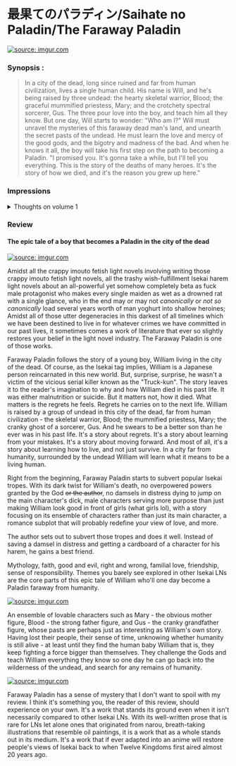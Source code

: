 # 最果てのパラディン/Saihate no Paladin/The Faraway Paladin

<a href="https://imgur.com/cy6i2cI"><img src="https://i.imgur.com/cy6i2cI.jpg?1" title="source: imgur.com" /></a>

### Synopsis : 
> In a city of the dead, long since ruined and far from human civilization, lives a single human child. His name is Will, and he's being raised by three undead: the hearty skeletal warrior, Blood; the graceful mummified priestess, Mary; and the crotchety spectral sorcerer, Gus. The three pour love into the boy, and teach him all they know. But one day, Will starts to wonder: "Who am I?" Will must unravel the mysteries of this faraway dead man's land, and unearth the secret pasts of the undead. He must learn the love and mercy of the good gods, and the bigotry and madness of the bad. And when he knows it all, the boy will take his first step on the path to becoming a Paladin. "I promised you. It's gonna take a while, but I'll tell you everything. This is the story of the deaths of many heroes. It's the story of how we died, and it's the reason you grew up here."


### Impressions

<details> 
  <summary > Thoughts on volume 1 </summary>
  <p> </p>
</details>


### Review 

#### __The epic tale of a boy that becomes a Paladin in the city of the dead__ 


<a href="https://i.imgur.com/cy6i2cI.jpg"><img src="https://i.imgur.com/cy6i2cI.jpg" title="source: imgur.com" /></a>



Amidst all the crappy imouto fetish light novels involving writing those crappy imouto fetish light novels, all the trashy wish-fulfillment Isekai harem light novels about an all-powerful yet somehow completely beta as fuck male protagonist who makes every single maiden as wet as a drowned rat with a single glance, who in the end may or may not *canonically* or *not so canonically*  load several years worth of man yoghurt into shallow heroines; Amidst all of those utter degeneracies in this darkest of all timelines which we have been destined to live in for whatever crimes we have committed in our past lives, it sometimes comes a work of literature that ever so slightly restores your belief in the light novel industry. The Faraway Paladin is one of those works. 

Faraway Paladin follows the story of a young boy, William living in the city of the dead. Of course, as the Isekai tag implies, William is a Japanese person reincarnated in this new world. But, surprise, surprise, he wasn't a victim of the vicious serial killer known as the "Truck-kun". The story leaves it to the reader's imagination to why and how William died in his past life. It was either malnutrition or suicide. But it matters not, how it died. What matters is the regrets he feels. Regrets he carries on to the next life. William is raised by a group of undead in this city of the dead, far from human civilization - the skeletal warrior, Blood; the mummified priestess, Mary; the cranky ghost of a sorcerer, Gus. And he swears to be a better son than he ever was in his past life. It's a story about regrets. It's a story about learning from your mistakes. It's a story about moving forward. And most of all, it's a story about learning how to live, and not just survive. In a city far from humanity, surrounded by the undead William will learn what it means to be a living human. 

Right from the beginning, Faraway Paladin starts to subvert popular Isekai tropes. With its dark twist for William's death, no overpowered powers granted by the God ~~or the author~~, no damsels in distress dying to jump on the main character's dick, male characters serving more purpose than just making William look good in front of girls (what girls lol), with a story focusing on its ensemble of characters rather than just its main character, a romance subplot that will probably redefine your view of love, and more. 


<span class = "spoiler2">  The author sets out to subvert those tropes and does it well. Instead of saving a damsel in distress and getting a cardboard of a character for his harem, he gains a best friend.  </span>

Mythology, faith, good and evil, right and wrong, familial love, friendship, sense of responsibility. Themes you barely see explored in other Isekai LNs are the core parts of this epic tale of William who'll one day become a Paladin faraway from humanity.

<a href="https://i.imgur.com/Z6WrJGl.jpg"><img src="https://i.imgur.com/Z6WrJGl.jpg" title="source: imgur.com" /></a>

An ensemble of lovable characters such as Mary - the obvious mother figure, Blood - the strong father figure, and Gus - the cranky grandfather figure, whose pasts are perhaps just as interesting as William's own story. Having lost their people, their sense of time, unknowing whether humanity is still alive - at least until they find the human baby William that is, they keep fighting a force bigger than themselves. They challenge the Gods and teach William everything they know so one day he can go back into the wilderness of the undead, and search for any remains of humanity. 


<a href="https://i.imgur.com/LqnicCP.jpg?1"><img src="https://i.imgur.com/LqnicCP.jpg?1" title="source: imgur.com" /></a>



Faraway Paladin has a sense of mystery that I don't want to spoil with my review. I think it's something you, the reader of this review, should experience on your own. It's a work that stands its ground even when it isn't necessarily compared to other Isekai LNs. With its well-written prose that is rare for LNs let alone ones that originated from narou, breath-taking illustrations that resemble oil paintings, it is a work that as a whole stands out in its medium. It's a work that if ever adapted into an anime will restore people's views of Isekai back to when Twelve Kingdoms first aired almost 20 years ago.
